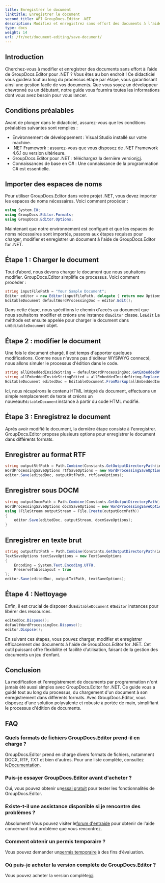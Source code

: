 ```yaml
---
title: Enregistrer le document
linktitle: Enregistrer le document
second_title: API GroupDocs.Editor .NET
description: Modifiez et enregistrez sans effort des documents à l'aide de GroupDocs.Editor pour .NET. Ce guide étape par étape simplifie le processus pour les développeurs.
type: docs
weight: 14
url: /fr/net/document-editing/save-document/
---
```

## Introduction
Cherchez-vous à modifier et enregistrer des documents sans effort à l’aide de GroupDocs.Editor pour .NET ? Vous êtes au bon endroit ! Ce didacticiel vous guidera tout au long du processus étape par étape, vous garantissant ainsi une gestion facile de vos documents. Que vous soyez un développeur chevronné ou un débutant, notre guide vous fournira toutes les informations dont vous avez besoin pour vous lancer.
## Conditions préalables
Avant de plonger dans le didacticiel, assurez-vous que les conditions préalables suivantes sont remplies :
- Environnement de développement : Visual Studio installé sur votre machine.
- .NET Framework : assurez-vous que vous disposez de .NET Framework 4.6.1 ou version ultérieure.
-  GroupDocs.Editor pour .NET : téléchargez la dernière version[ici](https://releases.groupdocs.com/editor/net/).
- Connaissances de base en C# : Une connaissance de la programmation C# est essentielle.
## Importer des espaces de noms
Pour utiliser GroupDocs.Editor dans votre projet .NET, vous devez importer les espaces de noms nécessaires. Voici comment procéder :
```csharp
using System.IO;
using GroupDocs.Editor.Formats;
using GroupDocs.Editor.Options;
```
Maintenant que notre environnement est configuré et que les espaces de noms nécessaires sont importés, passons aux étapes requises pour charger, modifier et enregistrer un document à l'aide de GroupDocs.Editor for .NET.
## Étape 1 : Charger le document
Tout d’abord, nous devons charger le document que nous souhaitons modifier. GroupDocs.Editor simplifie ce processus. Voici comment procéder :

```csharp
string inputFilePath = "Your Sample Document";
Editor editor = new Editor(inputFilePath, delegate { return new Options.WordProcessingLoadOptions(); });
EditableDocument defaultWordProcessingDoc = editor.Edit();
```
 Dans cette étape, nous spécifions le chemin d'accès au document que nous souhaitons modifier et créons une instance du`Editor` classe. Le`Edit` La méthode est ensuite appelée pour charger le document dans un`EditableDocument` objet.
## Étape 2 : modifier le document
Une fois le document chargé, il est temps d'apporter quelques modifications. Comme nous n'avons pas d'éditeur WYSIWYG connecté, nous allons simuler le processus d'édition dans le code.

```csharp
string allEmbeddedInsideString = defaultWordProcessingDoc.GetEmbeddedHtml();
string allEmbeddedInsideStringEdited = allEmbeddedInsideString.Replace("Subtitle", "Edited subtitle");
EditableDocument editedDoc = EditableDocument.FromMarkup(allEmbeddedInsideStringEdited, null);
```
 Ici, nous récupérons le contenu HTML intégré du document, effectuons un simple remplacement de texte et créons un nouveau`EditableDocument`instance à partir du code HTML modifié.
## Étape 3 : Enregistrez le document
Après avoir modifié le document, la dernière étape consiste à l'enregistrer. GroupDocs.Editor propose plusieurs options pour enregistrer le document dans différents formats.
## Enregistrer au format RTF
```csharp
string outputRtfPath = Path.Combine(Constants.GetOutputDirectoryPath(inputFilePath), "editedDoc.rtf");
WordProcessingSaveOptions rtfSaveOptions = new WordProcessingSaveOptions(WordProcessingFormats.Rtf);
editor.Save(editedDoc, outputRtfPath, rtfSaveOptions);
```
## Enregistrer sous DOCM
```csharp
string outputDocmPath = Path.Combine(Constants.GetOutputDirectoryPath(inputFilePath), "editedDoc.docm");
WordProcessingSaveOptions docmSaveOptions = new WordProcessingSaveOptions(WordProcessingFormats.Docm);
using (FileStream outputStream = File.Create(outputDocmPath))
{
    editor.Save(editedDoc, outputStream, docmSaveOptions);
}
```
## Enregistrer en texte brut
```csharp
string outputTxtPath = Path.Combine(Constants.GetOutputDirectoryPath(inputFilePath), "editedDoc.txt");
TextSaveOptions textSaveOptions = new TextSaveOptions
{
    Encoding = System.Text.Encoding.UTF8,
    PreserveTableLayout = true
};
editor.Save(editedDoc, outputTxtPath, textSaveOptions);
```
## Étape 4 : Nettoyage
 Enfin, il est crucial de disposer du`EditableDocument` et`Editor` instances pour libérer des ressources.
```csharp
editedDoc.Dispose();
defaultWordProcessingDoc.Dispose();
editor.Dispose();
```
En suivant ces étapes, vous pouvez charger, modifier et enregistrer efficacement des documents à l'aide de GroupDocs.Editor for .NET. Cet outil puissant offre flexibilité et facilité d’utilisation, faisant de la gestion des documents un jeu d’enfant.
## Conclusion
La modification et l'enregistrement de documents par programmation n'ont jamais été aussi simples avec GroupDocs.Editor for .NET. Ce guide vous a guidé tout au long du processus, du chargement d'un document à son enregistrement dans différents formats. Avec GroupDocs.Editor, vous disposez d'une solution polyvalente et robuste à portée de main, simplifiant le processus d'édition de documents.
## FAQ
### Quels formats de fichiers GroupDocs.Editor prend-il en charge ?
GroupDocs.Editor prend en charge divers formats de fichiers, notamment DOCX, RTF, TXT et bien d'autres. Pour une liste complète, consultez le[Documentation](https://reference.groupdocs.com/editor/net/).
### Puis-je essayer GroupDocs.Editor avant d'acheter ?
 Oui, vous pouvez obtenir un[essai gratuit](https://releases.groupdocs.com/) pour tester les fonctionnalités de GroupDocs.Editor.
### Existe-t-il une assistance disponible si je rencontre des problèmes ?
 Absolument! Vous pouvez visiter le[forum d'entraide](https://forum.groupdocs.com/c/editor/20) pour obtenir de l'aide concernant tout problème que vous rencontrez.
### Comment obtenir un permis temporaire ?
 Vous pouvez demander un[permis temporaire](https://purchase.groupdocs.com/temporary-license/) à des fins d’évaluation.
### Où puis-je acheter la version complète de GroupDocs.Editor ?
 Vous pouvez acheter la version complète[ici](https://purchase.groupdocs.com/buy).